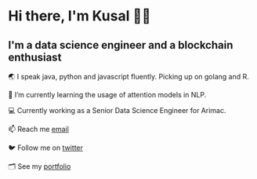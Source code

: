 # Hi there, I'm Kusal 🤘🏽
## I'm a data science engineer and a blockchain enthusiast
🌏 I speak java, python and javascript fluently. Picking up on golang and R.  

🌱 I’m currently learning the usage of attention models in NLP. 

💻 Currently working as a Senior Data Science Engineer for Arimac. 

📫 Reach me [email](mailto:kusalhettiarachchi@hotmail.com)

🐦 Follow me on [twitter](https://twitter.com/waitamiwrong)

🗂 See my [portfolio](https://kusalhettiarachchi.github.io)

<!--
**kusalhettiarachchi/kusalhettiarachchi** is a ✨ _special_ ✨ repository because its `README.md` (this file) appears on your GitHub profile.

Here are some ideas to get you started:

- 🔭 I’m currently working on ...
- 🌱 I’m currently learning ...
- 👯 I’m looking to collaborate on ...
- 🤔 I’m looking for help with ...
- 💬 Ask me about ...
- 📫 How to reach me: ...
- 😄 Pronouns: ...
- ⚡ Fun fact: ...
-->
